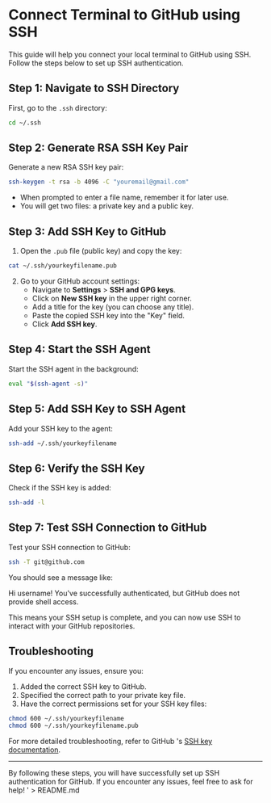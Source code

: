 # Connect Terminal to GitHub using SSH

This guide will help you connect your local terminal to GitHub using SSH. Follow the steps below to set up SSH authentication.

## Step 1: Navigate to SSH Directory

First, go to the `.ssh` directory:

 ```bash
cd ~/.ssh
 ```

## Step 2: Generate RSA SSH Key Pair

Generate a new RSA SSH key pair:

 ```bash
ssh-keygen -t rsa -b 4096 -C "youremail@gmail.com"
 ```

- When prompted to enter a file name, remember it for later use.
- You will get two files: a private key and a public key.

## Step 3: Add SSH Key to GitHub

1. Open the `.pub` file (public key) and copy the key:

 ```bash
cat ~/.ssh/yourkeyfilename.pub
 ```

2. Go to your GitHub account settings:
   - Navigate to **Settings** > **SSH and GPG keys**.
   - Click on **New SSH key** in the upper right corner.
   - Add a title for the key (you can choose any title).
   - Paste the copied SSH key into the "Key" field.
   - Click **Add SSH key**.

## Step 4: Start the SSH Agent

Start the SSH agent in the background:

 ```bash
eval "$(ssh-agent -s)"
 ```

## Step 5: Add SSH Key to SSH Agent

Add your SSH key to the agent:

 ```bash
ssh-add ~/.ssh/yourkeyfilename
 ```

## Step 6: Verify the SSH Key

Check if the SSH key is added:

 ```bash
ssh-add -l
 ```

## Step 7: Test SSH Connection to GitHub

Test your SSH connection to GitHub:

 ```bash
ssh -T git@github.com
 ```

You should see a message like:

Hi username! You've successfully authenticated, but GitHub does not provide shell access.


This means your SSH setup is complete, and you can now use SSH to interact with your GitHub repositories.

## Troubleshooting

If you encounter any issues, ensure you:

1. Added the correct SSH key to GitHub.
2. Specified the correct path to your private key file.
3. Have the correct permissions set for your SSH key files:

 ```bash
chmod 600 ~/.ssh/yourkeyfilename
chmod 600 ~/.ssh/yourkeyfilename.pub
 ```

For more detailed troubleshooting, refer to GitHub 's [SSH key documentation](https://docs.github.com/en/authentication/connecting-to-github-with-ssh/about-ssh).

---

By following these steps, you will have successfully set up SSH authentication for GitHub. If you encounter any issues, feel free to ask for help!
' > README.md
